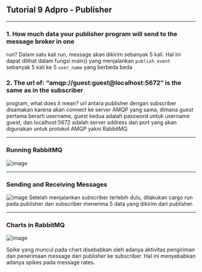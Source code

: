 ## Tutorial 9 Adpro - Publisher
---
### 1. How much data your publisher program will send to the message broker in one
run?
Dalam satu kali run, message akan dikirim sebanyak 5 kali. Hal ini dapat dilihat dalam fungsi main() yang menjalankan `publish_event` sebanyak 5 kali ke 5 `user_name` yang berbeda beda

### 2. The url of: “amqp://guest:guest@localhost:5672” is the same as in the subscriber
program, what does it mean?
url antara publisher dengan subscriber disamakan karena akan connect ke server AMQP yang sama, dimana guest pertama berarti username, guest kedua adalah password untuk username guest, dan localhost:5672
adalah server address dan port yang akan digunakan untuk protokol AMQP yakni RabbitMQ.

---
### Running RabbitMQ
![image](https://github.com/user-attachments/assets/3170f218-c8e9-4c2d-8aeb-607a9b64a157)

---
### Sending and Receiving Messages
![image](https://github.com/user-attachments/assets/41e27046-bc15-4826-8a80-b302c718866e)
Setelah menjalankan subscriber terlebih dulu, dilakukan cargo run pada publisher dan subscriber menerima 5 data yang dikirim dari publisher.

---

### Charts in RabbitMQ
![image](https://github.com/user-attachments/assets/0ba10234-ec02-46ce-bbce-2e40fcfaf676)

Spike yang muncul pada chart disebabkan oleh adanya aktivitas pengiriman dan penerimaan message dari publisher ke subscriber. Hal ini menyebabkan adanya spikes pada message rates.
